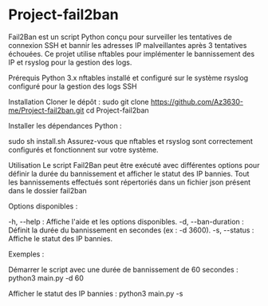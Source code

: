 # Project-fail2ban

Fail2Ban est un script Python conçu pour surveiller les tentatives de connexion SSH et bannir les adresses IP malveillantes après 3 tentatives échouées. Ce projet utilise nftables pour implémenter le bannissement des IP et rsyslog pour la gestion des logs.

Prérequis
Python 3.x
nftables installé et configuré sur le système
rsyslog configuré pour la gestion des logs SSH

Installation
Cloner le dépôt :
sudo git clone https://github.com/Az3630-me/Project-fail2ban.git
cd Project-fail2ban

Installer les dépendances Python :

sudo sh install.sh
Assurez-vous que nftables et rsyslog sont correctement configurés et fonctionnent sur votre système.

Utilisation
Le script Fail2Ban peut être exécuté avec différentes options pour définir la durée du bannissement et afficher le statut des IP bannies.
Tout les bannissements effectués sont répertoriés dans un fichier json présent dans le dossier fail2ban

Options disponibles :

-h, --help : Affiche l'aide et les options disponibles.
-d, --ban-duration : Définit la durée du bannissement en secondes (ex : -d 3600).
-s, --status : Affiche le statut des IP bannies.

Exemples :

Démarrer le script avec une durée de bannissement de 60 secondes :
python3 main.py -d 60

Afficher le statut des IP bannies :
python3 main.py -s
